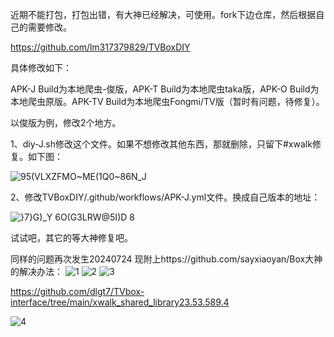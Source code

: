 近期不能打包，打包出错，有大神已经解决，可使用。fork下边仓库，然后根据自己的需要修改。

https://github.com/lm317379829/TVBoxDIY

具体修改如下：

APK-J Build为本地爬虫-俊版，APK-T Build为本地爬虫taka版，APK-O Build为本地爬虫原版。APK-TV Build为本地爬虫Fongmi/TV版（暂时有问题，待修复）。

以俊版为例，修改2个地方。

1、diy-J.sh修改这个文件。如果不想修改其他东西，那就删除，只留下#xwalk修复。如下图：

![95(VLXZFMO~ME(1Q0~86N_J](https://user-images.githubusercontent.com/102397160/189464788-ad5f1c76-11bb-498a-ab32-afda1dec4427.png)

2、修改TVBoxDIY/.github/workflows/APK-J.yml文件。换成自己版本的地址：

![}7}G)_Y 6O(G3LRW@5I)D 8](https://user-images.githubusercontent.com/102397160/189464832-37b40992-61fb-4d56-b669-55f887234139.png)

试试吧，其它的等大神修复吧。

同样的问题再次发生20240724 现附上https://github.com/sayxiaoyan/Box大神的解决办法：
![1](https://github.com/user-attachments/assets/3f063799-0bad-44ce-9d14-e1b0dcca48be)
![2](https://github.com/user-attachments/assets/0180c6a0-8a68-467e-8cb3-aedbaf49cef3)
![3](https://github.com/user-attachments/assets/09385bfa-ae23-4f5d-ab48-5753c1c03286)

https://github.com/dlgt7/TVbox-interface/tree/main/xwalk_shared_library23.53.589.4

![4](https://github.com/user-attachments/assets/8c1f5836-a861-4aae-9dd6-2fc22e297b90)
